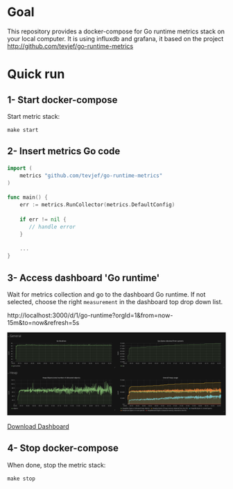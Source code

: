 # Goal

This repository provides a docker-compose for Go runtime metrics stack on your local computer.
It is using influxdb and grafana, it based on the project http://github.com/tevjef/go-runtime-metrics

# Quick run

## 1- Start docker-compose

Start metric stack:

```
make start
```

## 2- Insert metrics Go code

```go
import (
	metrics "github.com/tevjef/go-runtime-metrics"
)

func main() {
	err := metrics.RunCollector(metrics.DefaultConfig)
	
	if err != nil {
	   // handle error
	}
	
	...
}
```

## 3- Access dashboard 'Go runtime'

Wait for metrics collection and go to the dashboard Go runtime. If not selected, choose the right `measurement` in the dashboard top drop down list.

http://localhost:3000/d/1/go-runtime?orgId=1&from=now-15m&to=now&refresh=5s

![](/dashboard.png)

[Download Dashboard](https://grafana.net/dashboards/3242)

## 4- Stop docker-compose

When done, stop the metric stack:
```
make stop
```
